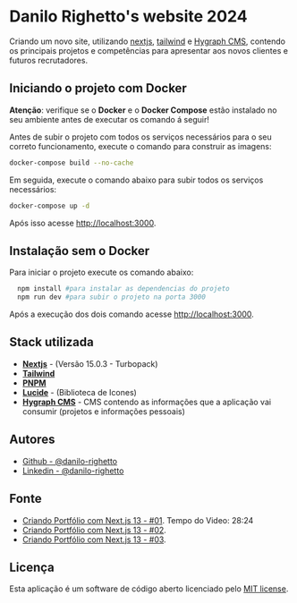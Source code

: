 # Danilo Righetto's website 2024

Criando um novo site, utilizando [nextjs](https://nextjs.org/), [tailwind](https://tailwindui.com/documentation) e [Hygraph CMS](https://hygraph.com/), contendo os principais projetos e competências para apresentar aos novos clientes e futuros recrutadores.

## Iniciando o projeto com Docker

**Atenção**: verifique se o **Docker** e o **Docker Compose** estão instalado no seu ambiente antes de executar os comando á seguir!

Antes de subir o projeto com todos os serviços necessários para o seu correto funcionamento, execute o comando para construir as imagens:

```bash
docker-compose build --no-cache
```

Em seguida, execute o comando abaixo para subir todos os serviços necessários:

```bash
docker-compose up -d
```

Após isso acesse [http://localhost:3000](http://localhost:3000).

## Instalação sem o Docker

Para iniciar o projeto execute os comando abaixo: 

```bash
  npm install #para instalar as dependencias do projeto
  npm run dev #para subir o projeto na porta 3000
```

Após a execução dos dois comando acesse [http://localhost:3000](http://localhost:3000).

## Stack utilizada

- **[Nextjs](https://nextjs.org/)** - (Versão 15.0.3 - Turbopack)
- **[Tailwind](https://tailwindui.com/documentation)**
- **[PNPM](https://pnpm.io/pt/)**
- **[Lucide](https://lucide.dev/)** - (Biblioteca de Icones)
- **[Hygraph CMS](https://hygraph.com/)** - CMS contendo as informações que a aplicação vai consumir (projetos e informações pessoais)

## Autores

- [Github - @danilo-righetto](https://github.com/danilo-righetto)
- [Linkedin - @danilo-righetto](https://www.linkedin.com/in/danilo-righetto/)

## Fonte

- [Criando Portfólio com Next.js 13 - #01](https://youtu.be/DKS_KAmPwvs?si=dXGTAl4o3chLtS5y). Tempo do Video: 28:24
- [Criando Portfólio com Next.js 13 - #02](https://www.youtube.com/watch?v=89hYBEXKpqs&t=9s).
- [Criando Portfólio com Next.js 13 - #03](https://www.youtube.com/watch?v=juJzTio04WQ).

## Licença

Esta aplicação é um software de código aberto licenciado pelo [MIT license](https://opensource.org/licenses/MIT).